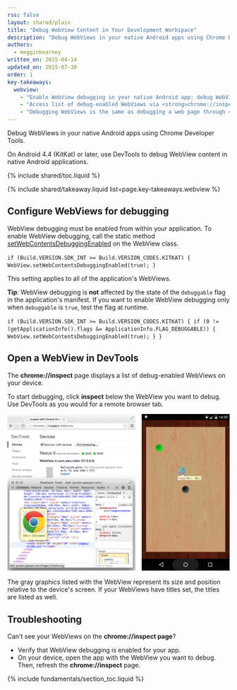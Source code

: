 ```yaml
---
rss: false
layout: shared/plain
title: "Debug WebView Content in Your Development Workspace"
description: "Debug WebViews in your native Android apps using Chrome Developer Tools."
authors:
  - megginkearney
written_on: 2015-04-14
updated_on: 2015-07-30
order: 1
key-takeaways:
  webview: 
    - "Enable WebView debugging in your native Android app; debug WebViews in Chrome DevTools."
    - "Access list of debug-enabled WebViews via <strong>chrome://inspect</strong>."
    - "Debugging WebViews is the same as debugging a web page through <a href='/web/tools/setup/remote-debugging'>remote debugging</a>."
---
```


<p class="intro">
  Debug WebViews in your native Android apps using Chrome Developer Tools.
</p>

On Android 4.4 (KitKat) or later,
use DevTools to debug WebView content in native Android applications.

{% include shared/toc.liquid %}

{% include shared/takeaway.liquid list=page.key-takeaways.webview %}

## Configure WebViews for debugging

WebView debugging must be enabled from within your application. To enable WebView debugging, call the static method [setWebContentsDebuggingEnabled](http://developer.android.com/reference/android/webkit/WebView.html#setWebContentsDebuggingEnabled(boolean)) on the WebView class.

`if (Build.VERSION.SDK_INT >= Build.VERSION_CODES.KITKAT) {
    WebView.setWebContentsDebuggingEnabled(true);
}`

This setting applies to all of the application's WebViews.

**Tip**: WebView debugging is **not** affected by the state of the `debuggable` flag in the application's manifest. If you want to enable WebView debugging only when `debuggable` is `true`, test the flag at runtime.

`if (Build.VERSION.SDK_INT >= Build.VERSION_CODES.KITKAT) {
    if (0 != (getApplicationInfo().flags &= ApplicationInfo.FLAG_DEBUGGABLE))
    { WebView.setWebContentsDebuggingEnabled(true); }
}`

## Open a WebView in DevTools

The **chrome://inspect** page displays a list of debug-enabled WebViews on your device.

To start debugging, click **inspect** below the WebView you want to debug. Use DevTools as you would for a remote browser tab.

![Inspecting elements in a WebView](imgs/webview-debugging.png)

The gray graphics listed with the WebView represent its size and position relative to the device's screen. If your WebViews have titles set, the titles are listed as well.

## Troubleshooting 

Can't see your WebViews on the **chrome://inspect page**?

* Verify that WebView debugging is enabled for your app.
* On your device, open the app with the WebView you want to debug. Then, refresh the **chrome://inspect** page.

{% include fundamentals/section_toc.liquid %}

